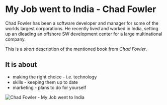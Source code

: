 # My Job went to India - Chad Fowler

Chad Fowler has been a software developer and manager for some of the worlds largest corporations.
He recently lived and worked in India, setting up an dleading an offshore SW development center for a large
multinational company.

This is a *short* description of the mentioned book from _Chad Fowler_.

## It is about

* making the right choice - i.e. technology
* skills - keeping them up to date
* marketing - plans to do for yourself

![Chad Fowler - My Job went to India](https://miro.medium.com/max/3150/0*NhPUcO-FwcOGbu-X.jpega
)
